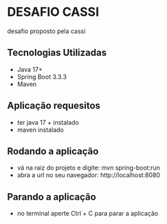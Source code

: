 # DESAFIO CASSI

desafio proposto pela cassi

## Tecnologias Utilizadas

- Java 17+
- Spring Boot 3.3.3
- Maven

## Aplicação requesitos
- ter java 17 + instalado
- maven instalado

## Rodando a aplicação
- vá na raiz do projeto e digite: mvn spring-boot:run
- abra a url no seu navegador: http://localhost:8080

## Parando a aplicação
- no terminal aperte Ctrl + C para parar a aplicação
